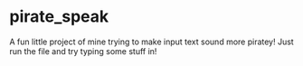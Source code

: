 # pirate_speak

A fun little project of mine trying to make input text sound more piratey! Just run the file and try typing some stuff in!

